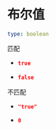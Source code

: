 # 布尔值

```yaml
type: boolean
```

匹配

- ```json
  true
  ```

- ```json
  false
  ```

不匹配

- ```json
  "true"
  ```

- ```json
  0
  ```